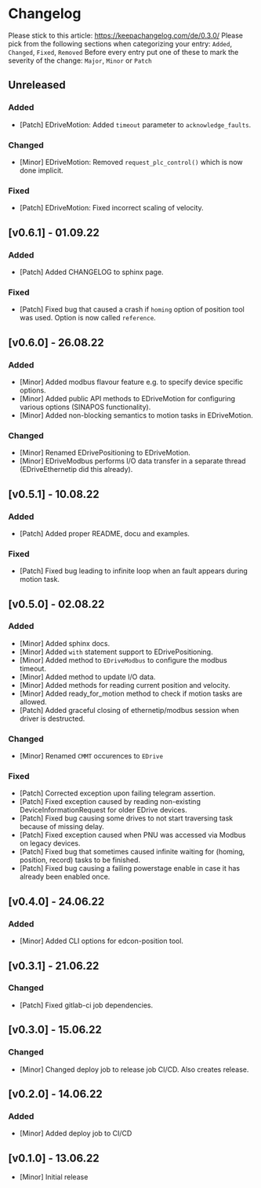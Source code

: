 # Changelog

Please stick to this article: https://keepachangelog.com/de/0.3.0/
Please pick from the following sections when categorizing your entry:
`Added`, `Changed`, `Fixed`, `Removed`
Before every entry put one of these to mark the severity of the change:
`Major`, `Minor` or `Patch`

## Unreleased
### Added
- [Patch] EDriveMotion: Added `timeout` parameter to `acknowledge_faults`.
### Changed
- [Minor] EDriveMotion: Removed `request_plc_control()` which is now done implicit.
### Fixed
- [Patch] EDriveMotion: Fixed incorrect scaling of velocity.

## [v0.6.1] - 01.09.22
### Added
- [Patch] Added CHANGELOG to sphinx page.
### Fixed
- [Patch] Fixed bug that caused a crash if `homing` option of position tool was used. Option is now called `reference`.

## [v0.6.0] - 26.08.22
### Added
- [Minor] Added modbus flavour feature e.g. to specify device specific options.
- [Minor] Added public API methods to EDriveMotion for configuring various options (SINAPOS functionality).
- [Minor] Added non-blocking semantics to motion tasks in EDriveMotion.

### Changed
- [Minor] Renamed EDrivePositioning to EDriveMotion.
- [Minor] EDriveModbus performs I/O data transfer in a separate thread (EDriveEthernetip did this already).

## [v0.5.1] - 10.08.22
### Added
- [Patch] Added proper README, docu and examples.
### Fixed
- [Patch] Fixed bug leading to infinite loop when an fault appears during motion task.

## [v0.5.0] - 02.08.22
### Added
- [Minor] Added sphinx docs.
- [Minor] Added `with` statement support to EDrivePositioning.
- [Minor] Added method to `EDriveModbus` to configure the modbus timeout.
- [Minor] Added method to update I/O data.
- [Minor] Added methods for reading current position and velocity.
- [Minor] Added ready_for_motion method to check if motion tasks are allowed.
- [Patch] Added graceful closing of ethernetip/modbus session when driver is destructed.
### Changed
- [Minor] Renamed `CMMT` occurences to `EDrive`
### Fixed
- [Patch] Corrected exception upon failing telegram assertion.
- [Patch] Fixed exception caused by reading non-existing DeviceInformationRequest for older EDrive devices.
- [Patch] Fixed bug causing some drives to not start traversing task because of missing delay.
- [Patch] Fixed exception caused when PNU was accessed via Modbus on legacy devices.
- [Patch] Fixed bug that sometimes caused infinite waiting for (homing, position, record) tasks to be finished.
- [Patch] Fixed bug causing a failing powerstage enable in case it has already been enabled once.

## [v0.4.0] - 24.06.22
### Added
- [Minor] Added CLI options for edcon-position tool.

## [v0.3.1] - 21.06.22
### Changed
- [Patch] Fixed gitlab-ci job dependencies.

## [v0.3.0] - 15.06.22
### Changed
- [Minor] Changed deploy job to release job CI/CD. Also creates release.
 
## [v0.2.0] - 14.06.22
### Added
- [Minor] Added deploy job to CI/CD

## [v0.1.0] - 13.06.22
- [Minor] Initial release
